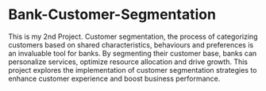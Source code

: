 # Bank-Customer-Segmentation
This is my 2nd Project. 
Customer segmentation, the process of categorizing customers based on shared characteristics, behaviours and preferences is an invaluable tool for banks. By segmenting their customer base, banks can personalize services, optimize resource allocation and drive growth. This project explores the implementation of customer segmentation strategies to enhance customer experience and boost business performance. 
